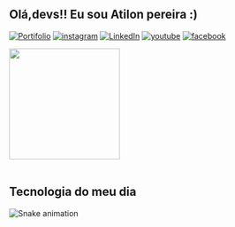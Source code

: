 ## Olá,devs!! Eu sou Atilon pereira :)<br>
  [![Portifolio](https://img.shields.io/badge/website-000000?style=for-the-badge&logo=About.me&logoColor=white)](https://l.instagram.com/?u=https%3A%2F%2Fpereirasantan.github.io%2FMY-contact%2Fcontact%2Fhtml%2Fcontact.html%3Ffbclid%3DPAZXh0bgNhZW0CMTEAAaZOcG0OI-Lda_ZTn0jc3y1pZeIL5Vr4qSxqxhXdK3s74ySGHnS9RJBgiZk_aem_AReAonOxylTLk2T18d0oWw32-hrWlaObk8biWCpjsiMDplaVdHDd8P_SHI_4ENatyeKcgOVeRtJiuP5YIcjqeNkk&e=AT3cFQJ4ybpX2eEcbJxUi4b4VxLjGmEyGbR5KXT61XYINIyxwnFtG_EeD8dqCKm2RymPb6BT7qeGsloCHEa6oBK-IGOE7AXtayQ4dtIIrIrZQmJ118lVL-4)
  [![instagram](https://img.shields.io/badge/Instagram-E4405F?style=for-the-badge&logo=instagram&logoColor=white)](https://www.instagram.com/atilon.dev/)
  [![LinkedIn](https://img.shields.io/badge/LinkedIn-0077B5?style=for-the-badge&logo=linkedin&logoColor=white)]()
  [![youtube](https://img.shields.io/badge/YouTube-FF0000?style=for-the-badge&logo=youtube&logoColor=white)](https://m.youtube.com/channel/UCHVhFmY4eAR-mk-mhn-hFLg)
  [![facebook](https://img.shields.io/badge/Facebook-1877F2?style=for-the-badge&logo=facebook&logoColor=white)](https://facebook.com.br)
<div>
  <img  height="200em" src="https://github-readme-stats.vercel.app/api?username=pereirasantan&show_icons=true&theme=react&include_all_commits=true&count_private=true"/>
</div>
<br>
<h2>Tecnologia do meu dia</h2>

![Snake animation](https://github.com/LuigiGF/LuigiGF/blob/output/github-contribution-grid-snake.svg)
